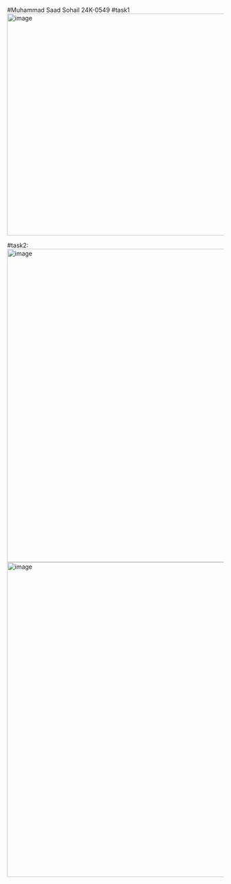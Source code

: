 #Muhammad Saad Sohail    24K-0549
#task1
<img width="820" height="516" alt="image" src="https://github.com/user-attachments/assets/ba4f65b5-139d-4375-9706-28a9a88b0f55" />

#task2:
<img width="859" height="728" alt="image" src="https://github.com/user-attachments/assets/66df523d-1778-49f8-8d2a-e10c909636d8" />
<img width="882" height="732" alt="image" src="https://github.com/user-attachments/assets/01299edd-289f-4d4d-b3c8-f10369f3cfb5" />

